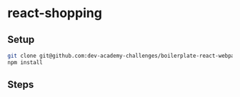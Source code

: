 # react-shopping

## Setup

```sh
git clone git@github.com:dev-academy-challenges/boilerplate-react-webpack.git react-shopping
npm install
```

## Steps



